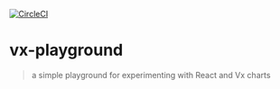 [![CircleCI](https://circleci.com/gh/codurance/vx-playground.svg?style=svg)](https://circleci.com/gh/codurance/vx-playground)
# vx-playground
>a simple playground for experimenting with React and Vx charts
